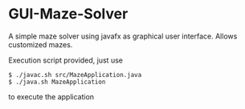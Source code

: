 # GUI-Maze-Solver
A simple maze solver using javafx as graphical user interface. Allows customized mazes.

Execution script provided, just use
```
$ ./javac.sh src/MazeApplication.java  
$ ./java.sh MazeApplication
```
to execute the application
